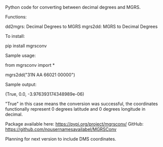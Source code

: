 Python code for converting between decimal degrees and MGRS. 

Functions:

  dd2mgrs: Decimal Degrees to MGRS
  mgrs2dd: MGRS to Decimal Degrees

To install:

  pip install mgrsconv

Sample usage:

  from mgrsconv import *

  mgrs2dd("31N AA 66021 00000")

Sample output:

  (True, 0.0, -3.976393174348989e-06)

  "True" in this case means the conversion was successful, the coordinates functionally represent 0 degrees latitude and 0 degrees longitude in decimal.

Package available here: https://pypi.org/project/mgrsconv/
GitHub: https://github.com/nousernamesavailabel/MGRSConv

Planning for next version to include DMS coordinates. 
